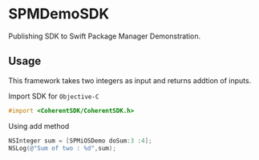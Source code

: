 # SPMDemoSDK
Publishing SDK to Swift Package Manager Demonstration.

## Usage

This framework takes two integers as input and returns addtion of inputs.

Import SDK for `Objective-C`

```objective-c
#import <CoherentSDK/CoherentSDK.h>

```

Using add method

``` objective-c
NSInteger sum = [SPMiOSDemo doSum:3 :4];
NSLog(@"Sum of two : %d",sum);

```
